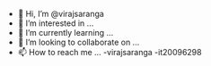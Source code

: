 - 👋 Hi, I’m @virajsaranga
- 👀 I’m interested in ...
- 🌱 I’m currently learning ...
- 💞️ I’m looking to collaborate on ...
- 📫 How to reach me ...
-virajsaranga
-it20096298
<!---
virajsaranga/virajsaranga is a ✨ special ✨ repository because its `README.md` (this file) appears on your GitHub profile.
You can click the Preview link to take a look at your changes.
--->
